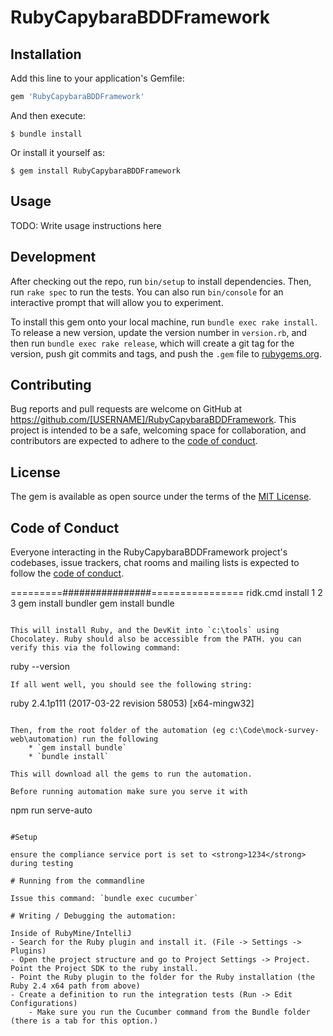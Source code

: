 # RubyCapybaraBDDFramework

## Installation

Add this line to your application's Gemfile:

```ruby
gem 'RubyCapybaraBDDFramework'
```

And then execute:

    $ bundle install

Or install it yourself as:

    $ gem install RubyCapybaraBDDFramework

## Usage

TODO: Write usage instructions here

## Development

After checking out the repo, run `bin/setup` to install dependencies. Then, run `rake spec` to run the tests. You can also run `bin/console` for an interactive prompt that will allow you to experiment.

To install this gem onto your local machine, run `bundle exec rake install`. To release a new version, update the version number in `version.rb`, and then run `bundle exec rake release`, which will create a git tag for the version, push git commits and tags, and push the `.gem` file to [rubygems.org](https://rubygems.org).

## Contributing

Bug reports and pull requests are welcome on GitHub at https://github.com/[USERNAME]/RubyCapybaraBDDFramework. This project is intended to be a safe, welcoming space for collaboration, and contributors are expected to adhere to the [code of conduct](https://github.com/[USERNAME]/RubyCapybaraBDDFramework/blob/master/CODE_OF_CONDUCT.md).


## License

The gem is available as open source under the terms of the [MIT License](https://opensource.org/licenses/MIT).

## Code of Conduct

Everyone interacting in the RubyCapybaraBDDFramework project's codebases, issue trackers, chat rooms and mailing lists is expected to follow the [code of conduct](https://github.com/[USERNAME]/RubyCapybaraBDDFramework/blob/master/CODE_OF_CONDUCT.md).

=========################================
ridk.cmd install 1 2 3
gem install bundler
gem install bundle


```

This will install Ruby, and the DevKit into `c:\tools` using Chocolatey. Ruby should also be accessible from the PATH. you can verify this via the following command:

```
ruby --version
```
If all went well, you should see the following string:
```
ruby 2.4.1p111 (2017-03-22 revision 58053) [x64-mingw32]
```

Then, from the root folder of the automation (eg c:\Code\mock-survey-web\automation) run the following 
    * `gem install bundle`
    * `bundle install`

This will download all the gems to run the automation.

Before running automation make sure you serve it with 
```
npm run serve-auto
```

#Setup

ensure the compliance service port is set to <strong>1234</strong> during testing

# Running from the commandline

Issue this command: `bundle exec cucumber`

# Writing / Debugging the automation:

Inside of RubyMine/IntelliJ 
- Search for the Ruby plugin and install it. (File -> Settings -> Plugins)
- Open the project structure and go to Project Settings -> Project. Point the Project SDK to the ruby install.
- Point the Ruby plugin to the folder for the Ruby installation (the Ruby 2.4 x64 path from above)
- Create a definition to run the integration tests (Run -> Edit Configurations)
    - Make sure you run the Cucumber command from the Bundle folder (there is a tab for this option.)
